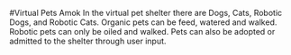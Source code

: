 #Virtual Pets Amok
In the virtual pet shelter there are Dogs, Cats, Robotic Dogs, and Robotic Cats. 
Organic pets can be feed, watered and walked. Robotic pets can only be oiled and walked.
Pets can also be adopted or admitted to the shelter through user input. 
